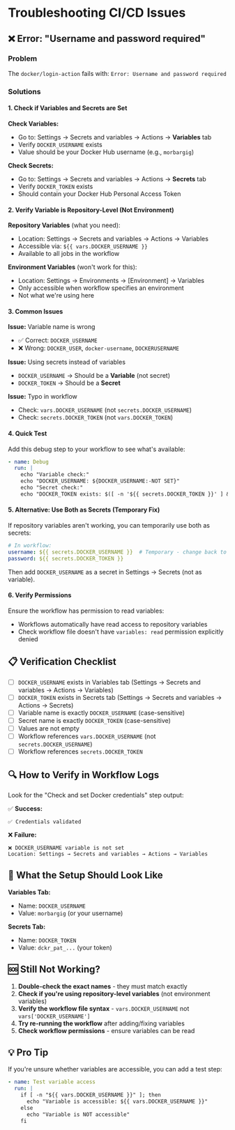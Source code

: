 # Troubleshooting CI/CD Issues

## ❌ Error: "Username and password required"

### Problem
The `docker/login-action` fails with: `Error: Username and password required`

### Solutions

#### 1. Check if Variables and Secrets are Set

**Check Variables:**
- Go to: Settings → Secrets and variables → Actions → **Variables** tab
- Verify `DOCKER_USERNAME` exists
- Value should be your Docker Hub username (e.g., `morbargig`)

**Check Secrets:**
- Go to: Settings → Secrets and variables → Actions → **Secrets** tab  
- Verify `DOCKER_TOKEN` exists
- Should contain your Docker Hub Personal Access Token

#### 2. Verify Variable is Repository-Level (Not Environment)

**Repository Variables** (what you need):
- Location: Settings → Secrets and variables → Actions → Variables
- Accessible via: `${{ vars.DOCKER_USERNAME }}`
- Available to all jobs in the workflow

**Environment Variables** (won't work for this):
- Location: Settings → Environments → [Environment] → Variables
- Only accessible when workflow specifies an environment
- Not what we're using here

#### 3. Common Issues

**Issue:** Variable name is wrong
- ✅ Correct: `DOCKER_USERNAME`
- ❌ Wrong: `DOCKER_USER`, `docker-username`, `DOCKERUSERNAME`

**Issue:** Using secrets instead of variables
- `DOCKER_USERNAME` → Should be a **Variable** (not secret)
- `DOCKER_TOKEN` → Should be a **Secret**

**Issue:** Typo in workflow
- Check: `vars.DOCKER_USERNAME` (not `secrets.DOCKER_USERNAME`)
- Check: `secrets.DOCKER_TOKEN` (not `vars.DOCKER_TOKEN`)

#### 4. Quick Test

Add this debug step to your workflow to see what's available:

```yaml
- name: Debug
  run: |
    echo "Variable check:"
    echo "DOCKER_USERNAME: ${DOCKER_USERNAME:-NOT SET}"
    echo "Secret check:"
    echo "DOCKER_TOKEN exists: $([ -n '${{ secrets.DOCKER_TOKEN }}' ] && echo 'YES' || echo 'NO')"
```

#### 5. Alternative: Use Both as Secrets (Temporary Fix)

If repository variables aren't working, you can temporarily use both as secrets:

```yaml
# In workflow:
username: ${{ secrets.DOCKER_USERNAME }}  # Temporary - change back to vars after fixing
password: ${{ secrets.DOCKER_TOKEN }}
```

Then add `DOCKER_USERNAME` as a secret in Settings → Secrets (not as variable).

#### 6. Verify Permissions

Ensure the workflow has permission to read variables:
- Workflows automatically have read access to repository variables
- Check workflow file doesn't have `variables: read` permission explicitly denied

## 📋 Verification Checklist

- [ ] `DOCKER_USERNAME` exists in Variables tab (Settings → Secrets and variables → Actions → Variables)
- [ ] `DOCKER_TOKEN` exists in Secrets tab (Settings → Secrets and variables → Actions → Secrets)
- [ ] Variable name is exactly `DOCKER_USERNAME` (case-sensitive)
- [ ] Secret name is exactly `DOCKER_TOKEN` (case-sensitive)
- [ ] Values are not empty
- [ ] Workflow references `vars.DOCKER_USERNAME` (not `secrets.DOCKER_USERNAME`)
- [ ] Workflow references `secrets.DOCKER_TOKEN`

## 🔍 How to Verify in Workflow Logs

Look for the "Check and set Docker credentials" step output:

✅ **Success:**
```
✅ Credentials validated
```

❌ **Failure:**
```
❌ DOCKER_USERNAME variable is not set
Location: Settings → Secrets and variables → Actions → Variables
```

## 📸 What the Setup Should Look Like

**Variables Tab:**
- Name: `DOCKER_USERNAME`
- Value: `morbargig` (or your username)

**Secrets Tab:**
- Name: `DOCKER_TOKEN`
- Value: `dckr_pat_...` (your token)

## 🆘 Still Not Working?

1. **Double-check the exact names** - they must match exactly
2. **Check if you're using repository-level variables** (not environment variables)
3. **Verify the workflow file syntax** - `vars.DOCKER_USERNAME` not `vars['DOCKER_USERNAME']`
4. **Try re-running the workflow** after adding/fixing variables
5. **Check workflow permissions** - ensure variables can be read

## 💡 Pro Tip

If you're unsure whether variables are accessible, you can add a test step:

```yaml
- name: Test variable access
  run: |
    if [ -n "${{ vars.DOCKER_USERNAME }}" ]; then
      echo "Variable is accessible: ${{ vars.DOCKER_USERNAME }}"
    else
      echo "Variable is NOT accessible"
    fi
```

